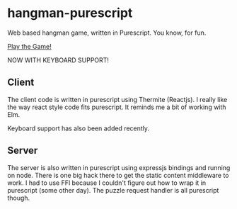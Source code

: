 # hangman-purescript
Web based hangman game, written in Purescript. You know, for fun.

[Play the Game!](https://evening-refuge-5245.herokuapp.com)

NOW WITH KEYBOARD SUPPORT!

## Client
The client code is written in purescript using Thermite (Reactjs). I really
like the way react style code fits purescript. It reminds me a bit of working
with Elm.

Keyboard support has also been added recently.

## Server
The server is also written in purescript using expressjs bindings and running
on node. There is one big hack there to get the static content middleware to
work. I had to use FFI because I couldn't figure out how to wrap it in
purescript (some other day). The puzzle request handler is all purescript
though.
